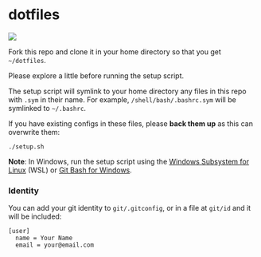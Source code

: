 # dotfiles

![](https://i.imgur.com/uLgp0Iq.gif)

Fork this repo and clone it in your home directory so that you get `~/dotfiles`.

Please explore a little before running the setup script.

The setup script will symlink to your home directory any files in this repo with `.sym` in their name. For example, `/shell/bash/.bashrc.sym` will be symlinked to `~/.bashrc`.

If you have existing configs in these files, please **back them up** as this can overwrite them:

``` shell
./setup.sh
```

**Note**: In Windows, run the setup script using the [Windows Subsystem for Linux](https://docs.microsoft.com/en-us/windows/wsl/install-win10) (WSL) or [Git Bash for Windows](https://git-for-windows.github.io).

### Identity

You can add your git identity to `git/.gitconfig`, or in a file at `git/id` and it will be included:

```
[user]
  name = Your Name
  email = your@email.com
```
